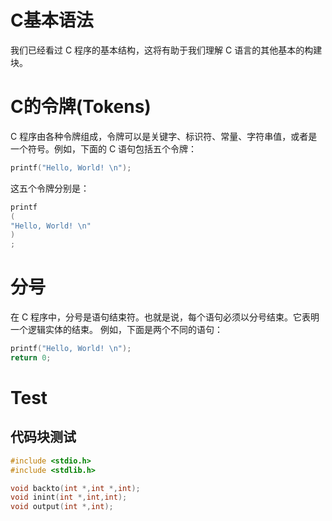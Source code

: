 # C基本语法
我们已经看过 C 程序的基本结构，这将有助于我们理解 C 语言的其他基本的构建块。

# C的令牌(Tokens)
C 程序由各种令牌组成，令牌可以是关键字、标识符、常量、字符串值，或者是一个符号。例如，下面的 C 语句包括五个令牌：
```c
printf("Hello, World! \n");
```
这五个令牌分别是：
```c
printf
(
"Hello, World! \n"
)
;
```
# 分号 
在 C 程序中，分号是语句结束符。也就是说，每个语句必须以分号结束。它表明一个逻辑实体的结束。
例如，下面是两个不同的语句：
```c
printf("Hello, World! \n");
return 0;
```

# Test
## 代码块测试
```c
#include <stdio.h>
#include <stdlib.h>

void backto(int *,int *,int);
void inint(int *,int,int);
void output(int *,int);
```